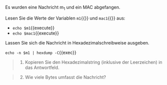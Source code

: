 Es wurden eine Nachricht m<sub>1</sub> und ein MAC abgefangen.

Lesen Sie die Werte der Variablen `m1`{{}} und `mac1`{{}} aus:

- `echo $m1`{{execute}}
- `echo $mac1`{{execute}}

Lassen Sie sich die Nachricht in Hexadezimalschreibweise ausgeben.

`echo -n $m1 | hexdump -C`{{exec}}

>1) Kopieren Sie den Hexadezimalstring (inklusive der Leerzeichen) in das Antwortfeld.

>2) Wie viele Bytes umfasst die Nachricht?